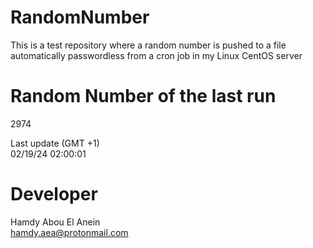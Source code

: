 # RandomNumber    
This is a test repository where a random number is pushed to a file automatically passwordless from a cron job in my Linux CentOS server    
# Random Number of the last run   
2974
      
Last update (GMT +1)    
02/19/24 02:00:01
# Developer    
Hamdy Abou El Anein   
hamdy.aea@protonmail.com
